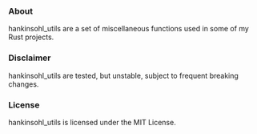 ### About

hankinsohl_utils are a set of miscellaneous functions used in some of my Rust projects.

### Disclaimer

hankinsohl_utils are tested, but unstable, subject to frequent breaking changes.

### License

hankinsohl_utils is licensed under the MIT License.
